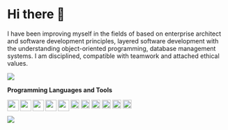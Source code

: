# Hi there 🤙

I have been improving myself in the fields of based on enterprise architect and software development principles, layered software development with the understanding object-oriented programming, database management systems. I am disciplined, compatible with teamwork and attached ethical values.

<p align="left">
  <a target="_blank" href="https://www.linkedin.com/in/gurhantekoglu"><img src="https://img.shields.io/badge/linkedin-%230077B5.svg?&style=for-the-badge&logo=linkedin&logoColor=white"></a>
</p>

<b>Programming Languages and Tools</b>

<code><img height="20" src="https://www.mytoworld.com/wp-content/uploads/2020/11/pyhton-nedir.png"></code>
<code><img height="20" src="https://brandslogos.com/wp-content/uploads/images/large/java-logo-1.png"></code>
<code><img height="20" src="https://www.dariawan.com/media/images/tech-spring-boot.width-1024.png"></code>
<code><img height="20" src="https://www.erenalgan.com.tr/wp-content/uploads/2019/11/PHP-PNG-File.png"></code>
<code><img height="20" src="https://upload.wikimedia.org/wikipedia/commons/thumb/9/99/Unofficial_JavaScript_logo_2.svg/480px-Unofficial_JavaScript_logo_2.svg.png"></code>
<code><img height="20" src="https://upload.wikimedia.org/wikipedia/commons/thumb/4/47/React.svg/1200px-React.svg.png"></code>
<code><img align="left" width="26" src="https://react.semantic-ui.com/logo.png"></code>
<code><img align="left" width="26" src="https://www.digitalkure.com/wp-content/uploads/2019/01/bootstrap-1.png"></code>
<code><img align="left" width="26" src="https://d1.awsstatic.com/asset-repository/products/amazon-rds/1024px-MySQL.ff87215b43fd7292af172e2a5d9b844217262571.png"></code>
<code><img align="left" width="26" src="https://bbozkurt.files.wordpress.com/2012/02/1ab.png"></code>
<code><img align="left" width="26" src="https://cdn.iconscout.com/icon/free/png-256/firebase-3521427-2944871.png"></code>

<img align="center" src="https://i2.milimaj.com/i/milliyet/75/0x0/6066fe3486b247086c7c1f13.gif"/>
